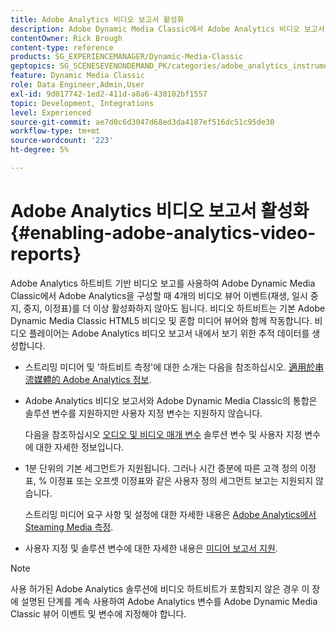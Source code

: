 ```yaml
---
title: Adobe Analytics 비디오 보고서 활성화
description: Adobe Dynamic Media Classic에서 Adobe Analytics 비디오 보고서를 활성화하는 방법을 알아봅니다.
contentOwner: Rick Brough
content-type: reference
products: SG_EXPERIENCEMANAGER/Dynamic-Media-Classic
geptopics: SG_SCENESEVENONDEMAND_PK/categories/adobe_analytics_instrumentation_kit
feature: Dynamic Media Classic
role: Data Engineer,Admin,User
exl-id: 9d017742-1ed2-411d-a8a6-438102bf1557
topic: Development, Integrations
level: Experienced
source-git-commit: ae7d0c6d3047d68ed3da4187ef516dc51c95de30
workflow-type: tm+mt
source-wordcount: '223'
ht-degree: 5%

---
```


# Adobe Analytics 비디오 보고서 활성화{#enabling-adobe-analytics-video-reports}

Adobe Analytics 하트비트 기반 비디오 보고를 사용하여 Adobe Dynamic Media Classic에서 Adobe Analytics을 구성할 때 4개의 비디오 뷰어 이벤트(재생, 일시 중지, 중지, 이정표)를 더 이상 활성화하지 않아도 됩니다. 비디오 하트비트는 기본 Adobe Dynamic Media Classic HTML5 비디오 및 혼합 미디어 뷰어와 함께 작동합니다. 비디오 플레이어는 Adobe Analytics 비디오 보고서 내에서 보기 위한 추적 데이터를 생성합니다.

* 스트리밍 미디어 및 &#39;하트비트 측정&#39;에 대한 소개는 다음을 참조하십시오. [適用於串流媒體的 Adobe Analytics 정보](https://experienceleague.adobe.com/docs/media-analytics/using/media-overview.html).

* Adobe Analytics 비디오 보고서와 Adobe Dynamic Media Classic의 통합은 솔루션 변수를 지원하지만 사용자 지정 변수는 지원하지 않습니다.

  다음을 참조하십시오 [오디오 및 비디오 매개 변수](https://experienceleague.adobe.com/docs/media-analytics/using/implementation/variables/audio-video-parameters.html) 솔루션 변수 및 사용자 지정 변수에 대한 자세한 정보입니다.

* 1분 단위의 기본 세그먼트가 지원됩니다. 그러나 시간 증분에 따른 고객 정의 이정표, % 이정표 또는 오프셋 이정표와 같은 사용자 정의 세그먼트 보고는 지원되지 않습니다.

  스트리밍 미디어 요구 사항 및 설정에 대한 자세한 내용은 [Adobe Analytics에서 Steaming Media 측정](https://experienceleague.adobe.com/docs/media-analytics/using/media-overview.html).

* 사용자 지정 및 솔루션 변수에 대한 자세한 내용은 [미디어 보고서 지원](https://experienceleague.adobe.com/docs/media-analytics/using/media-reports/media-reports-enable.html?lang=en#media-reports).

>[!NOTE]
>
>사용 허가된 Adobe Analytics 솔루션에 비디오 하트비트가 포함되지 않은 경우 이 장에 설명된 단계를 계속 사용하여 Adobe Analytics 변수를 Adobe Dynamic Media Classic 뷰어 이벤트 및 변수에 지정해야 합니다.
